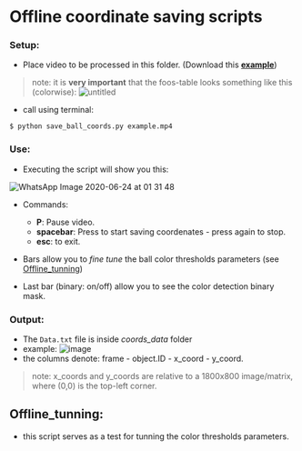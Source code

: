 # Offline coordinate saving scripts

### Setup: 

- Place video to be processed in this folder. (Download this <a href="https://drive.google.com/file/d/1Rr45scmC6dsU8pffWDMVBm23K8V49MeR/view?usp=sharing" target="_blank">**example**</a>)

> note: it is **very important** that the foos-table looks something like this (colorwise): ![untitled](https://user-images.githubusercontent.com/32227452/85506883-3b825680-b5bf-11ea-8fe1-72ab7d444f7d.png)

- call using terminal: 
```shell
$ python save_ball_coords.py example.mp4
```
### Use: 

- Executing the script will show you this:

![WhatsApp Image 2020-06-24 at 01 31 48](https://user-images.githubusercontent.com/32227452/85505084-7e422f80-b5bb-11ea-890e-ed1aa09eabae.jpeg)

- Commands: 
	- **P**: Pause video. 
	- **spacebar**: Press to start saving coordenates - press again to stop. 
	- **esc**: to exit.

- Bars allow you to *fine tune* the ball color thresholds parameters (see [Offline_tunning](#Offline_tunning)) 

- Last bar (binary: on/off) allow you to see the color detection binary mask.

### Output: 

- The `Data.txt` file is inside *coords_data* folder
- example: 
![image](https://user-images.githubusercontent.com/32227452/85506362-383a9b00-b5be-11ea-83e4-9a7ee72cb920.png)
- the columns denote: frame - object.ID - x_coord - y_coord. 
> note: x_coords and y_coords are relative to a 1800x800 image/matrix, where (0,0) is the top-left corner. 

## Offline_tunning: 

- this script serves as a test for tunning the color thresholds parameters. 

